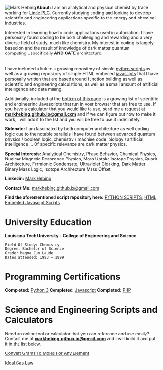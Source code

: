 <img align = "left" src = "https://markhebing.github.io/images/MarkHebing33.jpeg" alt="Mark Hebing">**About:**  I am an analytical and physical chemist by trade working for [Linde PLC](https://en.m.wikipedia.org/wiki/Linde_plc). Currently studying coding and looking to develop scientific and engineering applications specific to the energy and chemical industries.

Interested in learning how to code applications used in automation. I have personally found coding to be both challenging and rewarding and a very diverse field of study, much like chemistry. My interest in coding is largely based on and the result of knowledge of dark matter quantum computing...specifically **AND GATE** architecture.
<br><br><br>
I have included a link to a growing repository of simple [python scripts](https://github.com/markhebing/python-scripts) as well as a growing repository of simple HTML embeded [javascipts](https://github.com/markhebing/javascripts) that I have personally written that are based around function building as well as scientific and engineering calculations, as well as a small amount of artificial intelligence and data mining.

Additionally, included at the [bottom of this page](#science-and-engineering-scripts-and-calculators) is a growing list of scientific and engineering Javascripts that run in your browser that are free to use. If you have a calculator that you would like to use, send me a request at **markhebing.github.io@gmail.com** and if we can figure out how to make it work, I will add it to the list and you will be free to use it indefinitely.

**Sidenote:** I am fascinated by both computer architecture as well coding logic due to the notable parallels I have found between advanced quantum physics / boolean logic, chemistry / machine code, biology / artificial intelligence ... Of specific relevance are dark matter physics.

**Special Interests:** Analytical Chemistry, Phase Behavior, Chemical Physics, Nuclear Magnetic Resonance Physics, Mass Uptake Isotope Physics, Quark Architecture, Fermionic Condensate, Ultraviolet Cloaking, Dark Matter Binary Mass Logic, Isotope Architecture Mass Offset

**Linkedin:** [Mark Hebing](https://www.linkedin.com/in/markhebing)

**Contact Me:** markhebing.github.io@gmail.com

**Find the aforementioned script repository here:** [PYTHON SCRIPTS](https://github.com/markhebing/python-scripts), [HTML Embeded Javascipt Scripts](https://github.com/markhebing/javascripts)

# University Education

**Louisiana Tech University - College of Engineering and Science**
    
    Field Of Study: Chemistry
    Degree: Bachelor of Science
    Grade: Magna Cum Laude
    Dates attended: 1993 – 1999

# Programming Certifications

**Completed:**   [Python 3](https://markhebing.github.io/certifications/cert-1073-15576057.pdf)
**Completed:**   [Javascript](https://markhebing.github.io/certifications/cert-1024-15576057.pdf)
**Completed:**   [PHP](https://markhebing.github.io/certifications/cert-1059-15576057.pdf)

# Science and Engineering Scripts and Calculators

Need an online tool or calculator that you can reference and use easily? Contact me at **markhebing.github.io@gmail.com** and I will build it and put it in the list below.

[Convert Grams To Moles For Any Element](https://markhebing.github.io/grams-to-moles/)

[Ideal Gas Law](https://markhebing.github.io/ideal-gas-law/)

<!-- Global site tag (gtag.js) - Google Analytics -->
<script async src="https://www.googletagmanager.com/gtag/js?id=G-HCZL4J5WDE"></script>
<script>
  window.dataLayer = window.dataLayer || [];
  function gtag(){dataLayer.push(arguments);}
  gtag('js', new Date());

  gtag('config', 'G-HCZL4J5WDE');
</script>
